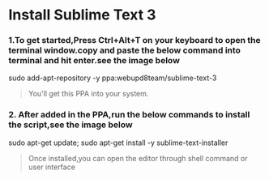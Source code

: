 # **Install Sublime Text 3**

### 1.To get started,Press Ctrl+Alt+T on your keyboard to open the terminal window.copy and paste the below command into terminal and hit enter.see the image below

sudo add-apt-repository -y ppa:webupd8team/sublime-text-3

> You'll get this PPA into your system.

### 2. After added in the PPA,run the below commands to install the script,see the image below

sudo apt-get update; sudo apt-get install -y sublime-text-installer

> Once installed,you can open the editor through shell command or user interface